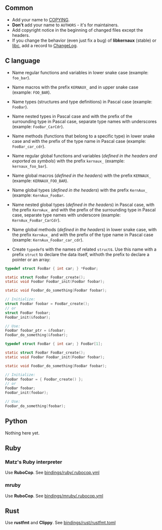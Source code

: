 Common
------

* Add your name to [COPYING](/COPYING).
* **Don't** add your name to `AUTHORS` - it's for maintainers.
* Add copyright notice in the beginning of changed files except the headers.
* If you change the behavior (even just fix a bug) of **libkernaux** (stable) or
  [libc](/libc), add a record to [ChangeLog](/ChangeLog).



C language
----------

* Name regular functions and variables in lower snake case (example: `foo_bar`).
* Name macros with the prefix `KERNAUX_` and in upper snake case (example:
  `FOO_BAR`).
* Name types (structures and type definitions) in Pascal case (example:
  `FooBar`).
* Name nested types in Pascal case and with the prefix of the surrounding type
  in Pascal case, separate type names with underscores (example:
  `FooBar_CarCdr`).
* Name methods (functions that belong to a specific type) in lower snake case
  and with the prefix of the type name in Pascal case (example:
  `FooBar_car_cdr`).

* Name regular global functions and variables (*defined in the headers and
  exported as symbols*) with the prefix `kernaux_` (example: `kernaux_foo_bar`).
* Name global macros (*defined in the headers*) with the prefix `KERNAUX_`
  (example: `KERNAUX_FOO_BAR`).
* Name global types (*defined in the headers*) with the prefix `KernAux_`
  (example: `KernAux_FooBar`.
* Name nested global types (*defined in the headers*) in Pascal case, with the
  prefix `KernAux_` and with the prefix of the surrounding type in Pascal case,
  separate type names with underscore (example: `KernAux_FooBar_CarCdr`).
* Name global methods (*defined in the headers*) in lower snake case, with the
  prefix `KernAux_` and with the prefix of the type name in Pascal case
  (example: `KernAux_FooBar_car_cdr`).

* Create `typedef`s with the names of related `struct`s. Use this name with a
  prefix `struct` to declare the data itself, withoth the prefix to declare
  a pointer or an array:

```c
typedef struct FooBar { int car; } *FooBar;

static struct FooBar FooBar_create();
static void FooBar FooBar_init(FooBar foobar);

static void FooBar_do_something(FooBar foobar);

// Initialize:
struct FooBar foobar = FooBar_create();
// or
struct FooBar foobar;
FooBar_init(&foobar);

// Use:
FooBar foobar_ptr = &foobar;
FooBar_do_something(&foobar);
```

```c
typedef struct FooBar { int car; } FooBar[1];

static struct FooBar FooBar_create();
static void FooBar FooBar_init(FooBar foobar);

static void FooBar_do_something(FooBar foobar);

// Initialize:
FooBar foobar = { FooBar_create() };
// or
FooBar foobar;
FooBar_init(foobar);

// Use:
FooBar_do_something(foobar);
```



Python
------

Nothing here yet.



Ruby
----

### Matz's Ruby interpreter

Use **RuboCop**. See [bindings/ruby/.rubocop.yml](/bindings/ruby/.rubocop.yml)

### mruby

Use **RuboCop**. See [bindings/mruby/.rubocop.yml](/bindings/mruby/.rubocop.yml)



Rust
----

Use **rustfmt** and **Clippy**.
See [bindings/rust/rustfmt.toml](/bindings/rust/rustfmt.toml)
